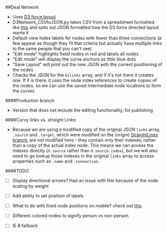 ##Deal Network

- Uses <a href="https://github.com/mbostock/d3/wiki/Force-Layout" target="_blank">D3 force layout</a>
- D3Network_CSVtoJSON.py takes CSV from a spreadsheet formatted like <a href="https://docs.google.com/spreadsheet/ccc?key=0AhCTN8bJ6kLCdHBBNlVtU0lRTm1wVmlzX1lzV0tnV3c&usp=sharing">this</a> and spits out JSON formatted how the D3 force directed layout wants it
- Default view hides labels for nodes with fewer than three connections (a few appear as though they fit that criteria but actually have multiple links to the same people that you can't see)
- "Edit mode" highlights fixed nodes in red and labels all nodes
- "Edit mode" will display the curve anchors as little blue dots
- "Save Layout" will print out the new JSON with the current positioning of the nodes
- Checks the JSON for the `bilinks` array, and if it's not there it creates one. If it is there, it uses the node index references to create copies of the nodes, so we can use the saved intermediate node locations to form the curves

####Production branch
- Version that does not include the editing functionality, for publishing

####Curvy links vs. straight Links:
- Because we are using a modified copy of the original JSON `links` array, `.source` and `.target`, which were modified on the (origin) <a href="https://github.com/emilymerwinajc/DealNetwork/tree/StraightLines">StraightLines branch</a>, are not modified here - they contain only their indexes, rather than a copy of the actual index node. This means we can access the indexes directly (`d.source` rather than `d.source.index`), but we will also need to go lookup those indexes in the original `links` array to access properties such as `.name` and `.connection`.

####TODO
- [ ] Display directional arrows? Had an issue with this because of the node scaling by weight
- [ ] Add ability to set position of labels
- [ ] What to do with fixed node positions on mobile? check out <a href="https://www.dashingd3js.com/dynamic-svg-coordinate-space">this</a>
- [ ] Different colored nodes to signify person vs non-person.
- [ ] IE 8 fallback

